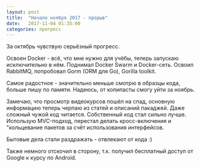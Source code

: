 ```yaml
---
layout: post
title:  "Начало ноября 2017 - прорыв"
date:   2017-11-04 01:35:00
categories: прогресс
---
```

За октябрь чувствую серьёзный прогресс.

Освоен Docker - всё, что мне нужно для учёбы, теперь запускаю исключительно в нём.
Поднимал Docker Swarm и Docker-сеть. Освоил RabbitMQ, попробовал Gorm (ORM для Go), Gorilla toolkit.

Самое радостное - значительно меньше смотрю в образцы кода, больше пишу по памяти. Надеюсь, от копипасты смогу уйти за ноябрь.

Замечаю, что просмотр видеокурсов пошёл на спад, основную информацию теперь черпаю из статей и описаний пакаджей. Даже сложный чужой код читается. Собственный код стал сильно лучше. Использую MVC-подход, перестал делать кросс-включения и "кольцевание пакетов за счёт использования интерфейсов.

Бытовые дела стали раздражать - отвлекают от кода :)

Также немного отскочил в сторону, т.к. получил бесплатный доступ от Google к курсу по Android.